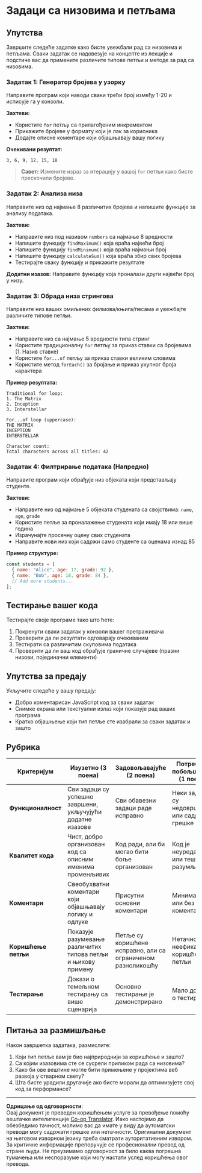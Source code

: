 <!--
CO_OP_TRANSLATOR_METADATA:
{
  "original_hash": "8abcada0534e0fb3a7556ea3c5a2a8a4",
  "translation_date": "2025-10-24T23:03:57+00:00",
  "source_file": "2-js-basics/4-arrays-loops/assignment.md",
  "language_code": "sr"
}
-->
# Задаци са низовима и петљама

## Упутства

Завршите следеће задатке како бисте увежбали рад са низовима и петљама. Сваки задатак се надовезује на концепте из лекције и подстиче вас да примените различите типове петљи и методе за рад са низовима.

### Задатак 1: Генератор бројева у узорку
Направите програм који наводи сваки трећи број између 1-20 и исписује га у конзоли.

**Захтеви:**
- Користите `for` петљу са прилагођеним инкрементом
- Прикажите бројеве у формату који је лак за корисника
- Додајте описне коментаре који објашњавају вашу логику

**Очекивани резултат:**
```
3, 6, 9, 12, 15, 18
```

> **Савет:** Измените израз за итерацију у вашој `for` петљи како бисте прескочили бројеве.

### Задатак 2: Анализа низа
Направите низ од најмање 8 различитих бројева и напишите функције за анализу података.

**Захтеви:**
- Направите низ под називом `numbers` са најмање 8 вредности
- Напишите функцију `findMaximum()` која враћа највећи број
- Напишите функцију `findMinimum()` која враћа најмањи број  
- Напишите функцију `calculateSum()` која враћа збир свих бројева
- Тестирајте сваку функцију и прикажите резултате

**Додатни изазов:** Направите функцију која проналази други највећи број у низу.

### Задатак 3: Обрада низа стрингова
Направите низ ваших омиљених филмова/књига/песама и увежбајте различите типове петљи.

**Захтеви:**
- Направите низ са најмање 5 вредности типа стринг
- Користите традиционалну `for` петљу за приказ ставки са бројевима (1. Назив ставке)
- Користите `for...of` петљу за приказ ставки великим словима
- Користите метод `forEach()` за бројање и приказ укупног броја карактера

**Пример резултата:**
```
Traditional for loop:
1. The Matrix
2. Inception
3. Interstellar

For...of loop (uppercase):
THE MATRIX
INCEPTION
INTERSTELLAR

Character count:
Total characters across all titles: 42
```

### Задатак 4: Филтрирање података (Напредно)
Направите програм који обрађује низ објеката који представљају студенте.

**Захтеви:**
- Направите низ од најмање 5 објеката студената са својствима: `name`, `age`, `grade`
- Користите петље за проналажење студената који имају 18 или више година
- Израчунајте просечну оцену свих студената
- Направите нови низ који садржи само студенте са оценама изнад 85

**Пример структуре:**
```javascript
const students = [
  { name: "Alice", age: 17, grade: 92 },
  { name: "Bob", age: 18, grade: 84 },
  // Add more students...
];
```

## Тестирање вашег кода

Тестирајте своје програме тако што ћете:
1. Покренути сваки задатак у конзоли вашег претраживача
2. Проверити да ли резултати одговарају очекиваним
3. Тестирати са различитим скуповима података
4. Проверити да ли ваш код обрађује граничне случајеве (празни низови, појединачни елементи)

## Упутства за предају

Укључите следеће у вашу предају:
- Добро коментарисан JavaScript код за сваки задатак
- Снимке екрана или текстуални излаз који показује рад ваших програма
- Кратко објашњење који тип петље сте изабрали за сваки задатак и зашто

## Рубрика

| Критеријум | Изузетно (3 поена) | Задовољавајуће (2 поена) | Потребно побољшање (1 поен) |
| ---------- | ------------------ | ----------------------- | -------------------------- |
| **Функционалност** | Сви задаци су успешно завршени, укључујући додатне изазове | Сви обавезни задаци раде исправно | Неки задаци су недовршени или садрже грешке |
| **Квалитет кода** | Чист, добро организован код са описним именима променљивих | Код ради, али би могао бити боље организован | Код је неуредан или тешко разумљив |
| **Коментари** | Свеобухватни коментари који објашњавају логику и одлуке | Присутни основни коментари | Минимално или без коментара |
| **Коришћење петљи** | Показује разумевање различитих типова петљи и њихову примену | Петље су коришћене исправно, али са ограниченом разноликошћу | Нетачно или неефикасно коришћење петљи |
| **Тестирање** | Докази о темељном тестирању са више сценарија | Основно тестирање је демонстрирано | Мало доказа о тестирању |

## Питања за размишљање

Након завршетка задатака, размислите:
1. Који тип петље вам је био најприроднији за коришћење и зашто?
2. Са којим изазовима сте се сусрели приликом рада са низовима?
3. Како би ове вештине могле бити примењене у пројектима веб развоја у стварном свету?
4. Шта бисте урадили другачије ако бисте морали да оптимизујете свој код за перформансе?

---

**Одрицање од одговорности**:  
Овај документ је преведен коришћењем услуге за превођење помоћу вештачке интелигенције [Co-op Translator](https://github.com/Azure/co-op-translator). Иако настојимо да обезбедимо тачност, молимо вас да имате у виду да аутоматски преводи могу садржати грешке или нетачности. Оригинални документ на његовом изворном језику треба сматрати ауторитативним извором. За критичне информације препоручује се професионални превод од стране људи. Не преузимамо одговорност за било каква погрешна тумачења или неспоразуме који могу настати услед коришћења овог превода.